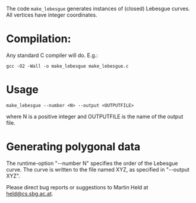 The code `make_lebesgue` generates instances of (closed) Lebesgue curves. All
vertices have integer coordinates.

# Compilation:

Any standard C compiler will do. E.g.: 

    gcc -O2 -Wall -o make_lebesgue make_lebesgue.c

# Usage

    make_lebesgue --number <N> --output <OUTPUTFILE>

where N is a positive integer and OUTPUTFILE is the name of the output file.

# Generating polygonal data

The runtime-option "--number N" specifies the order of the Lebesgue curve.
The curve is written to the file named XYZ, as specified in "--output XYZ".

Please direct bug reports or suggestions to Martin Held at held@cs.sbg.ac.at.
